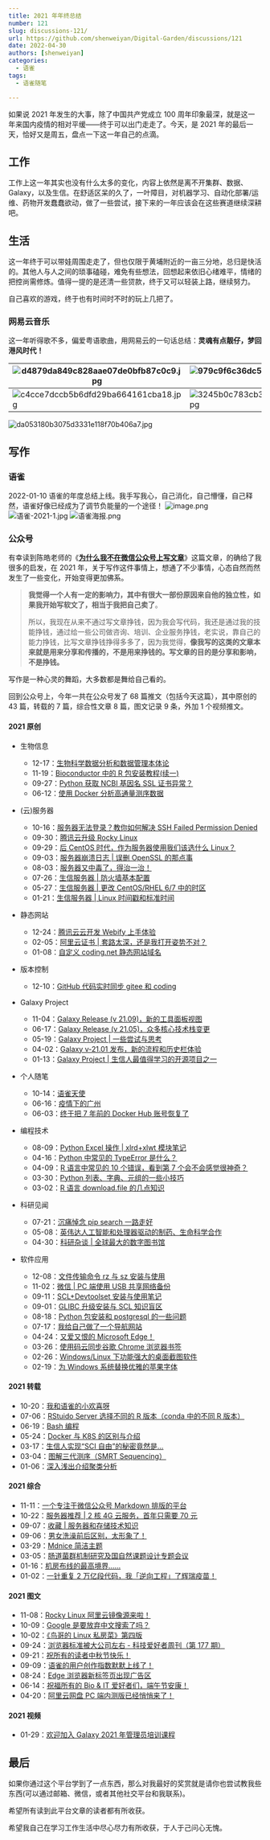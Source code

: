 ```yaml
---
title: 2021 年年终总结
number: 121
slug: discussions-121/
url: https://github.com/shenweiyan/Digital-Garden/discussions/121
date: 2022-04-30
authors: [shenweiyan]
categories: 
  - 语雀
tags: 
  - 语雀随笔

---
```


如果说 2021 年发生的大事，除了中国共产党成立 100 周年印象最深，就是这一年来国内疫情的相对平缓——终于可以出门走走了。今天，是 2021 年的最后一天，恰好又是周五，盘点一下这一年自己的点滴。

<!-- more -->

## 工作

工作上这一年其实也没有什么太多的变化，内容上依然是离不开集群、数据、Galaxy，以及生信。在舒适区呆的久了，一叶障目，对机器学习、自动化部署/运维、药物开发蠢蠢欲动，做了一些尝试，接下来的一年应该会在这些赛道继续深耕吧。

## 生活

这一年终于可以带娃周围走走了，但也仅限于黄埔附近的一亩三分地，总归是快活的。其他人与人之间的琐事磕碰，难免有些想法，回想起来依旧心绪难平，情绪的把控尚需修炼。值得一提的是还清一些贷款，终于又可以轻装上路，继续努力。

自己喜欢的游戏，终于也有时间时不时的玩上几把了。

### 网易云音乐

这一年听得歌不多，偏爱粤语歌曲，用网易云的一句话总结：**灵魂有点靓仔，梦回港风时代！**

| ![d4879da849c828aae07de0bfb87c0c9.jpg](https://shub.weiyan.tech/yuque/elog-notebook-img/FoJnkqqI2Wb0NFtYPg2GM24Eda2Y.jpeg) | ![979c9f6c36dc5ad65603f9d4c4f924b.jpg](https://shub.weiyan.tech/yuque/elog-notebook-img/FtjGvFAklQtdJ6m5H5woT2S6Hrgn.jpeg) | ![87ae0b3643ec6c1a5bb56346d36ac64.jpg](https://shub.weiyan.tech/yuque/elog-notebook-img/FtutoJuwALuw8xqLXSs9wXBLT91p.jpeg) |
| ------------------------------------------------------------------------------------------------------------------------------------------------- | ------------------------------------------------------------------------------------------------------------------------------------------------- | ------------------------------------------------------------------------------------------------------------------------------------------------- |
| ![c4cce7dccb5b6dfd29ba664161cba18.jpg](https://shub.weiyan.tech/yuque/elog-notebook-img/FpizFMVTBnpUXDhRgFCCtZhOgcn5.jpeg) | ![3245b0c783cb345643dc18f83971a97.jpg](https://shub.weiyan.tech/yuque/elog-notebook-img/FsihbAQCcnMICQKdUHerqvcFkXfa.jpeg) | ![b92cecf95c5240673233906376cf8d6.jpg](https://shub.weiyan.tech/yuque/elog-notebook-img/FkP1DeRZGPYK3P1bpKk44LIwvP95.jpeg) |

![da053180b3075d3331e118f70b406a7.jpg](https://shub.weiyan.tech/yuque/elog-notebook-img/FuRsyBk9sT6JYXKZ6QCk06KN_5dS.jpeg)

## 写作

### 语雀

2022-01-10 语雀的年度总结上线。我手写我心，自己消化，自己懵懂，自己释然，语雀好像已经成为了调节负能量的一个途径！
![image.png](https://shub.weiyan.tech/yuque/elog-notebook-img/Fv81cCT_LajNLifPkZYSzX3EbYse.png)
![语雀-2021-1.jpg](https://shub.weiyan.tech/yuque/elog-notebook-img/FtfprxZKomqBzkjwAjGkp5GTuYnD.jpeg)
![语雀海报.png](https://shub.weiyan.tech/yuque/elog-notebook-img/FlGCJIvy7Eln5fzcru4esUqCY7b2.png)

### 公众号

有幸读到陈皓老师的《[**为什么我不在微信公众号上写文章**](https://www.yuque.com/shenweiyan/articles/qw325a)》这篇文章，的确给了我很多的启发，在 2021 年，关于写作这件事情上，想通了不少事情，心态自然而然发生了一些变化，开始变得更加佛系。

> **我觉得一个人有一定的影响力，其中有很大一部份原因来自他的独立性，如果我开始写软文了，相当于我把自己卖了**。
>
> 所以，我现在从来不通过写文章挣钱，因为我会写代码，我还是通过我的技能挣钱，通过给一些公司做咨询、培训、企业服务挣钱，老实说，靠自己的能力挣钱，比写文章挣钱挣得多多了，因为我觉得，**像我写的这类的文章本来就是用来分享和传播的，不是用来挣钱的。写文章的目的是分享和影响，不是挣钱。**

写作是一种心灵的舞蹈，大多数都是舞给自己看的。

回到公众号上，今年一共在公众号发了 68 篇推文（包括今天这篇），其中原创的 43 篇，转载的 7 篇，综合性文章 8 篇，图文记录 9 条，外加 1 个视频推文。

#### 2021 原创

- 生物信息

  - 12-17：[生物科学数据分析和数据管理本体论](https://mp.weixin.qq.com/s/Cq40vsktvi-9mn2xiH9Dmg)
  - 11-19：[Bioconductor 中的 R 包安装教程(续一)](https://mp.weixin.qq.com/s/qojN2kYMLq4W_RC7jSyzrg)
  - 09-27：[Python 获取 NCBI 基因名 SSL 证书异常？](https://mp.weixin.qq.com/s/vf5zmFI_ZS1bqrSRHKdz7Q)
  - 06-12：[使用 Docker 分析高通量测序数据](https://mp.weixin.qq.com/s/xlGyJeukJU_vc4M_39dvXg)

- (云)服务器

  - 10-16：[服务器无法登录？教你如何解决 SSH Failed Permission Denied](https://mp.weixin.qq.com/s/u1Dw8_2MzCdyjtci9cwJEQ)
  - 09-30：[腾讯云升级 Rocky Linux](https://mp.weixin.qq.com/s/go0j82Lh6jDcexqmVec4FA)
  - 09-29：[后 CentOS 时代，作为服务器使用我们该选什么 Linux？](https://mp.weixin.qq.com/s/n98ANL3Y1t38ZqWAyqu_dg)
  - 09-03：[服务器崩溃日志 | 误删 OpenSSL 的那点事](https://mp.weixin.qq.com/s/8yrs5j3HRBb59FkQIYrllg)
  - 08-03：[服务器又中毒了，得治一治！](https://mp.weixin.qq.com/s/hTk0wgb1sUIhsKESNTSbUg)
  - 07-26：[生信服务器 | 防火墙基本配置](https://mp.weixin.qq.com/s/twPGVKsdd7HsRkDQfDv91w)
  - 05-27：[生信服务器 | 更改 CentOS/RHEL 6/7 中的时区](https://mp.weixin.qq.com/s/eNU4YuHqxVY45raiCHXmtA)
  - 01-21：[生信服务器 | Linux 时间戳和标准时间](https://mp.weixin.qq.com/s/kF9_C23UYjjWoDg4fWyQzg)

- 静态网站

  - 12-24：[腾讯云云开发 Webify 上手体验](https://mp.weixin.qq.com/s/CosiH4w1wCTkc5H9TGGRBA)
  - 02-05：[阿里云证书 | 套路太深，还是我打开姿势不对？](https://mp.weixin.qq.com/s/pDw6_zgl6wkJgpt6WuyvsA)
  - 01-08：[自定义 coding.net 静态网站域名](https://mp.weixin.qq.com/s/i4obfyd6aJ8HsKdR7cvz3g)

- 版本控制

  - 12-10：[GitHub 代码实时同步 gitee 和 coding](https://mp.weixin.qq.com/s/4P2A1zb8VRMg9VYi_QiehQ)

- Galaxy Project

  - 11-04：[Galaxy Release (v 21.09)，新的工具面板视图](https://mp.weixin.qq.com/s/C5Av4qz1Vuxx7EBevDGyug)
  - 06-17：[Galaxy Release (v 21.05)，众多核心技术栈变更](https://mp.weixin.qq.com/s/QxA2i-4H2QPotSzfOq_4fg)
  - 05-19：[Galaxy Project | 一些尝试与思考](https://mp.weixin.qq.com/s/NrvlelvC6uLAnJhWMMLacQ)
  - 04-02：[Galaxy v-21.01 发布，新的流程和历史栏体验](https://mp.weixin.qq.com/s/JyL75dmUpz1tkDjv3DpAsg)
  - 01-13：[Galaxy Project | 生信人最值得学习的开源项目之一](https://mp.weixin.qq.com/s/BOHUzRbcCAH1LwihwBA4Yg)

- 个人随笔

  - 10-14：[语雀天使](https://mp.weixin.qq.com/s/mv6oHB7ZLw7fuz2PNtTepQ)
  - 06-16：[疫情下的广州](https://mp.weixin.qq.com/s/SVfMMIMph7jap5UcykSo8w)
  - 06-03：[终于把 7 年前的 Docker Hub 账号恢复了](https://mp.weixin.qq.com/s/dhhFLRh9RL_E2B8Vj9OSeg)

- 编程技术

  - 08-09：[Python Excel 操作 | xlrd+xlwt 模块笔记](https://mp.weixin.qq.com/s/ygCbt5nV8mOIax7FBXViCQ)
  - 04-16：[Python 中常见的 TypeError 是什么？](https://mp.weixin.qq.com/s/HcNt-WzZjipGG6dDQAgHgw)
  - 04-09：[R 语言中常见的 10 个错误，看到第 7 个会不会感觉很神奇？](https://mp.weixin.qq.com/s/5w20SbS1PuiyqP5oTXn5ZQ)
  - 03-30：[Python 列表、字典、元组的一些小技巧](https://mp.weixin.qq.com/s/-YLE-RjU0q8pBk9qlLsf1w)
  - 03-02：[R 语言 download.file 的几点知识](https://mp.weixin.qq.com/s/Cu8Q_mmkUfGGOrntPWVh1A)

- 科研见闻

  - 07-21：[沉痛悼念 pip search 一路走好](https://mp.weixin.qq.com/s/S2JRu-F_-LQRt5LYh_QaOA)
  - 05-08：[英伟达人工智能和处理器驱动的制药、生命科学合作](https://mp.weixin.qq.com/s/uqydAoNRY0wSXqmdWCuq-Q)
  - 04-30：[科研杂谈 | 全球最大的数字图书馆](https://mp.weixin.qq.com/s/hA6966BeDvk1-AY8TlL_JA)

- 软件应用
  - 12-08：[文件传输命令 rz 与 sz 安装与使用](https://mp.weixin.qq.com/s/Zy1AGsM5rMJH9ngrfB1x1A)
  - 11-02：[微信 | PC 端使用 USB 共享网络备份](https://mp.weixin.qq.com/s/0VrkNotpF6KlNVJq36sn9A)
  - 09-11：[SCL+Devtoolset 安装与使用笔记](https://mp.weixin.qq.com/s/GrSg8RdjlAAOTmgzpdf8zg)
  - 09-01：[GLIBC 升级安装与 SCL 知识盲区](https://mp.weixin.qq.com/s/IsPIGknkXLsHx7MgiCcz7g)
  - 08-18：[Python 包安装和 postgresql 的一些问题](https://mp.weixin.qq.com/s/_sVajE6uutLsdR4pHLmwmQ)
  - 07-17：[我给自己做了一个导航网站](https://mp.weixin.qq.com/s/gVWGjxG9qd7qSyX3N8Zgag)
  - 04-24：[又爱又恨的 Microsoft Edge！](https://mp.weixin.qq.com/s/ArseLf89u76cHZzHE1l-JQ)
  - 03-26：[使用码云同步谷歌 Chrome 浏览器书签](https://mp.weixin.qq.com/s/DXEmYz8akoDtshE1ziaG2g)
  - 02-26：[Windows/Linux 下功能强大的桌面截图软件](https://mp.weixin.qq.com/s/aHvkdwsPP3OBhUcXDMhkQQ)
  - 02-19：[为 Windows 系统替换优雅的苹果字体](https://mp.weixin.qq.com/s/2XId7dvAc_mMUszzRKeSiw)

#### 2021 转载

- 10-20：[我和语雀的小欢喜呀](https://mp.weixin.qq.com/s/nnE_M7isih3komrw3pccGw)
- 07-06：[RStuido Server 选择不同的 R 版本（conda 中的不同 R 版本）](https://mp.weixin.qq.com/s/2v1c_Nlk5OhSL3O8k2N9Tw)
- 06-19：[Bash 编程](https://mp.weixin.qq.com/s/w67bOn2FRO0B4gB8wULHIw)
- 05-24：[Docker 与 K8S 的区别与介绍](https://mp.weixin.qq.com/s/vE5FbxK7ZPC-_V3yFKojmA)
- 03-17：[生信人实现“SCI 自由”的秘密竟然是…](https://mp.weixin.qq.com/s/zY9-HHyUTFE7rTUMef_cuQ)
- 03-04：[图解三代测序（SMRT Sequencing）](https://mp.weixin.qq.com/s/OFGKfsAfqPU_o1PpKpKb7Q)
- 01-06：[深入浅出介绍聚类分析](https://mp.weixin.qq.com/s/ggHhyN2Z38vJr64e7CYfyA)

#### 2021 综合

- 11-11：[一个专注于微信公众号 Markdown 排版的平台](https://mp.weixin.qq.com/s/FMMx943coYWvgr1uUbTCfQ)
- 10-22：[服务器推荐 | 2 核 4G 云服务，首年只需要 70 元](https://mp.weixin.qq.com/s/Jyxznyztoxx0NKalz7o_9A)
- 09-07：[收藏 | 服务器和存储技术知识](https://mp.weixin.qq.com/s/iRbpQi6wS_lSdRchwVj8Fw)
- 09-06：[男女洗澡前后区别，太形象了！](https://mp.weixin.qq.com/s/ycc06QYh4Ef6sGBbCAKXHQ)
- 03-29：[Mdnice 简洁主题](https://mp.weixin.qq.com/s/61OBH4coZDeBHPbbAJekog)
- 03-05：[肠道菌群机制研究及国自然课题设计专题会议](https://mp.weixin.qq.com/s/_eBBAu_RotajMz4f0rY9EA)
- 01-16：[机房布线的最高境界……](https://mp.weixin.qq.com/s/BWIKU-yCaDLxSedc7mxJBA)
- 01-02：[一针重复 2 万亿段代码，我「逆向工程」了辉瑞疫苗！](https://mp.weixin.qq.com/s/5-PHC4myrc3FNzy0eqxs1Q)

#### 2021 图文

- 11-08：[Rocky Linux 阿里云镜像源来啦！](https://mp.weixin.qq.com/s/5WnnAeWxivE9XC1eBOfDvw)
- 10-09：[Google 是要放弃中文搜索了吗？](https://mp.weixin.qq.com/s/fMN41JojYEOs_RWfeztuQg)
- 10-02：[《鸟哥的 Linux 私房菜》第四版](https://mp.weixin.qq.com/s/eh8O7uxru1j6EqN22MsQpg)
- 09-24：[浏览器标准被大公司左右 - 科技爱好者周刊（第 177 期）](https://mp.weixin.qq.com/s/rcH6bNQw-fgh-NuCyHAHaA)
- 09-21：[祝所有的读者中秋节快乐！](https://mp.weixin.qq.com/s/jT3s7OiDtT7WWobZXkdzKQ)
- 09-09：[语雀的用户创作指数默默上线了！](https://mp.weixin.qq.com/s/OL9SVmQTvXZS8fqoQwrmBw)
- 08-24：[Edge 浏览器新标签页出现广告区](https://mp.weixin.qq.com/s/mk1rdAEJhi9JnXvdrrQgKg)
- 06-14：[祝福所有的 Bio & IT 爱好者们，端午节安康！](https://mp.weixin.qq.com/s/cEjIU8HkjvHiosOL2tmtHQ)
- 04-20：[阿里云网盘 PC 端内测版已经悄悄来了！](https://mp.weixin.qq.com/s/9POhcHVTVTIV-26Dd01KBA)

#### 2021 视频

- 01-29：[欢迎加入 Galaxy 2021 年管理员培训课程](https://mp.weixin.qq.com/s/OGwFPqPTsCR3HlW2Q7lceA)

## 最后

如果你通过这个平台学到了一点东西，那么对我最好的奖赏就是请你也尝试教我些东西(可以通过邮箱、微信，或者其他社交平台和我联系)。

希望所有读到此平台文章的读者都有所收获。

希望我自己在学习工作生活中尽心尽力有所收获，于人于己问心无愧。

<script src="https://giscus.app/client.js"
	data-repo="shenweiyan/Digital-Garden"
	data-repo-id="R_kgDOKgxWlg"
	data-mapping="number"
	data-term="121"
	data-reactions-enabled="1"
	data-emit-metadata="0"
	data-input-position="bottom"
	data-theme="light"
	data-lang="zh-CN"
	crossorigin="anonymous"
	async>
</script>
